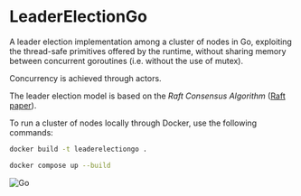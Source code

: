 # LeaderElectionGo
A leader election implementation among a cluster of nodes in Go,  exploiting the thread-safe primitives offered by the runtime, without sharing memory between concurrent goroutines (i.e. without the use of mutex).

Concurrency is achieved through actors. 

The leader election model is based on the *Raft Consensus Algorithm* ([Raft paper](https://raft.github.io/raft.pdf)).

To run a cluster of nodes locally through Docker, use the following commands:
```bash
docker build -t leaderelectiongo .

docker compose up --build
```

![Go](https://img.shields.io/badge/Go-1.23.3-blue.svg)